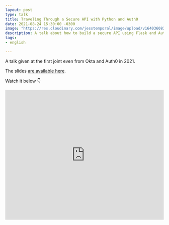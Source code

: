```yaml
---
layout: post
type: talk
title: Traveling Through a Secure API with Python and Auth0
date: 2021-08-24 15:30:00 -0300
image: "https://res.cloudinary.com/jesstemporal/image/upload/v1640360836/covers/talk_ycoaee.png"
description: A talk about how to build a secure API using Flask and Auth0
tags:
- english

---
```

A talk given at the first joint even from Okta and Auth0 in 2021.

The slides [are available here](https://speakerdeck.com/jtemporal/traveling-through-a-secure-api-with-python-and-auth0).

Watch it below 👇

<iframe width="100%" height="415" src="https://www.youtube.com/embed/X1BrOOHFwGc" title="YouTube video player" frameborder="0" allow="accelerometer; autoplay; clipboard-write; encrypted-media; gyroscope; picture-in-picture" allowfullscreen></iframe>

